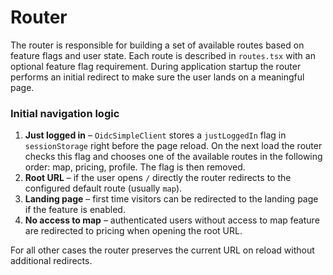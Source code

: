 # Router

The router is responsible for building a set of available routes based on feature flags and user state. Each route is described in `routes.tsx` with an optional feature flag requirement. During application startup the router performs an initial redirect to make sure the user lands on a meaningful page.

### Initial navigation logic

1. **Just logged in** – `OidcSimpleClient` stores a `justLoggedIn` flag in `sessionStorage` right before the page reload. On the next load the router checks this flag and chooses one of the available routes in the following order: map, pricing, profile. The flag is then removed.
2. **Root URL** – if the user opens `/` directly the router redirects to the configured default route (usually `map`).
3. **Landing page** – first time visitors can be redirected to the landing page if the feature is enabled.
4. **No access to map** – authenticated users without access to map feature are redirected to pricing when opening the root URL.

For all other cases the router preserves the current URL on reload without additional redirects.
